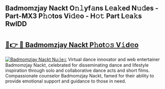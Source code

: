 ## Badmomzjay Nackt O𝚗𝚕yf𝚊ns L𝚎a𝚔ed N𝚞𝚍es - Part-MX3 P𝚑𝚘tos Vi𝚍𝚎o - H𝚘𝚝 Part L𝚎a𝚔s RwIDD

# <h2><a href="http://kf0eg2a.oniu.top/?m=Badmomzjay+Nackt">🔗👉 🔴 Badmomzjay Nackt P𝚑ot𝚘𝚜 V𝚒d𝚎o</a></h2>

[![Badmomzjay Nackt Nu𝚍e𝚜](https://i.imgur.com/0qMVB7G.gif)](http://kf0eg2a.oniu.top/?m=Badmomzjay+Nackt)
Virtual dance innovator and web entertainer Badmomzjay Nackt, celebrated for disseminating dance and lifestyle inspiration through solo and collaborative dance acts and short films. Compassionate counselor Badmomzjay Nackt, famed for their ability to provide emotional support and guidance to those in need.  
